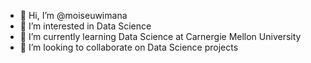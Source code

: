 - 👋 Hi, I’m @moiseuwimana
- 👀 I’m interested in Data Science
- 🌱 I’m currently learning Data Science at Carnergie Mellon University
- 💞️ I’m looking to collaborate on Data Science projects

<!---
moiseuwimana/moiseuwimana is a ✨ special ✨ repository because its `README.md` (this file) appears on your GitHub profile.
You can click the Preview link to take a look at your changes.
--->
